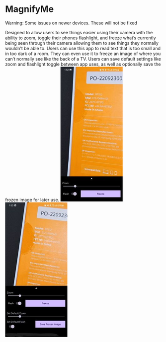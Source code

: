 # MagnifyMe

Warning: Some issues on newer devices. These will not be fixed

Designed to allow users to see things easier using their camera with the ability to zoom, toggle their phones flashlight, and freeze what’s currently being seen through their camera allowing them to see things they normally wouldn’t be able to.
Users can use this app to read text that is too small and in too dark of a room. They can even use it to freeze an image of where you can’t normally see like the back of a TV.
Users can save default settings like zoom and flashlight toggle between app uses, as well as optionally save the frozen image for later use.
![Screenshot1](/Screenshot_20240302_135245.jpg?raw=true "Screenshot1")
![Screenshot2](/Screenshot_20240302_135315.jpg?raw=true "Screenshot2")

